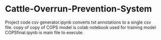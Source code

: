 # Cattle-Overrun-Prevention-System
Project code 
csv generator.ipynb converts txt annotations to a single csv file.
copy of copy of COPS model is colab notebook used for training model
COPSfinal.ipynb is main file to execute.
